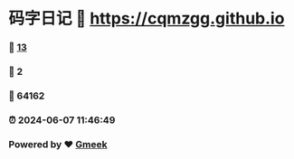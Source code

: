 # 码字日记 :link: https://cqmzgg.github.io 
### :page_facing_up: [13](https://cqmzgg.github.io/tag.html) 
### :speech_balloon: 2 
### :hibiscus: 64162 
### :alarm_clock: 2024-06-07 11:46:49 
### Powered by :heart: [Gmeek](https://github.com/Meekdai/Gmeek)
